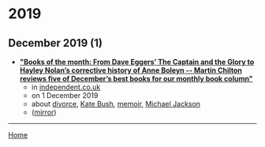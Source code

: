 # 2019

## December 2019 (1)

 - [**"Books of the month: From Dave Eggers’ The Captain and the Glory to Hayley Nolan’s corrective history of Anne Boleyn -- Martin Chilton reviews five of December’s best books for our monthly book column"**](https://www.independent.co.uk/arts-entertainment/books/features/december-book-dave-eggers-the-captain-teen-idol-leif-garrett-anne-boleyn-a9220196.html)
    - in [independent.co.uk](../../../publications/f-j/independent-co-uk/index.md)
    - on 1 December 2019
    - about [divorce](../../../topics/divorce/index.md), [Kate Bush](../../../topics/kate-bush/index.md), [memoir](../../../topics/memoir/index.md), [Michael Jackson](../../../topics/michael-jackson/index.md)
    - ([mirror](https://web.archive.org/web/*/https://www.independent.co.uk/arts-entertainment/books/features/december-book-dave-eggers-the-captain-teen-idol-leif-garrett-anne-boleyn-a9220196.html))

----

[Home](../index.md)
